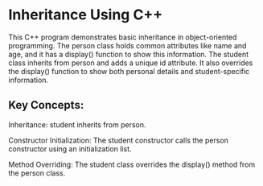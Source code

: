 # Inheritance Using C++
This C++ program demonstrates basic inheritance in object-oriented programming. The person class holds common attributes like name and age, and it has a display() function to show this information. The student class inherits from person and adds a unique id attribute. It also overrides the display() function to show both personal details and student-specific information.

## Key Concepts:
Inheritance: student inherits from person.

Constructor Initialization: The student constructor calls the person constructor using an initialization list.

Method Overriding: The student class overrides the display() method from the person class.
